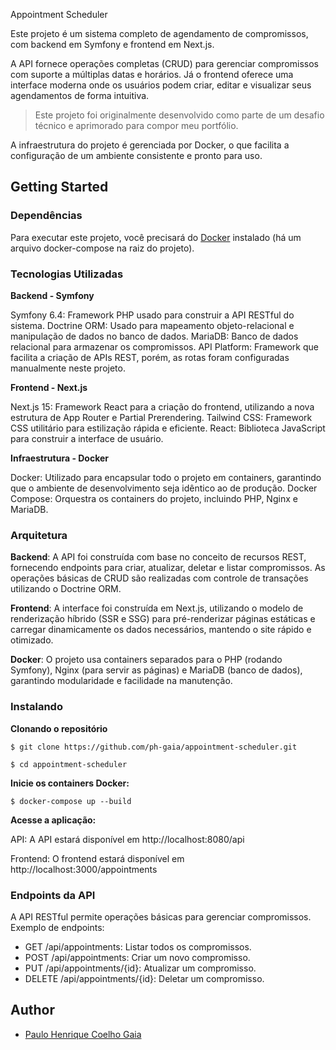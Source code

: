 Appointment Scheduler

Este projeto é um sistema completo de agendamento de compromissos, com backend em Symfony e frontend em Next.js.

A API fornece operações completas (CRUD) para gerenciar compromissos com suporte a múltiplas datas e horários. Já o frontend oferece uma interface moderna onde os usuários podem criar, editar e visualizar seus agendamentos de forma intuitiva.

> Este projeto foi originalmente desenvolvido como parte de um desafio técnico e aprimorado para compor meu portfólio.

A infraestrutura do projeto é gerenciada por Docker, o que facilita a configuração de um ambiente consistente e pronto para uso.

## Getting Started


### Dependências
Para executar este projeto, você precisará do [Docker](https://www.docker.com/) instalado (há um arquivo docker-compose na raiz do projeto).

### Tecnologias Utilizadas
**Backend - Symfony**

Symfony 6.4: Framework PHP usado para construir a API RESTful do sistema.
Doctrine ORM: Usado para mapeamento objeto-relacional e manipulação de dados no banco de dados.
MariaDB: Banco de dados relacional para armazenar os compromissos.
API Platform: Framework que facilita a criação de APIs REST, porém, as rotas foram configuradas manualmente neste projeto.

**Frontend - Next.js**

Next.js 15: Framework React para a criação do frontend, utilizando a nova estrutura de App Router e Partial Prerendering.
Tailwind CSS: Framework CSS utilitário para estilização rápida e eficiente.
React: Biblioteca JavaScript para construir a interface de usuário.

**Infraestrutura - Docker**

Docker: Utilizado para encapsular todo o projeto em containers, garantindo que o ambiente de desenvolvimento seja idêntico ao de produção.
Docker Compose: Orquestra os containers do projeto, incluindo PHP, Nginx e MariaDB.


### Arquitetura

**Backend**: A API foi construída com base no conceito de recursos REST, fornecendo endpoints para criar, atualizar, deletar e listar compromissos. As operações básicas de CRUD são realizadas com controle de transações utilizando o Doctrine ORM.

**Frontend**: A interface foi construída em Next.js, utilizando o modelo de renderização híbrido (SSR e SSG) para pré-renderizar páginas estáticas e carregar dinamicamente os dados necessários, mantendo o site rápido e otimizado.

**Docker**: O projeto usa containers separados para o PHP (rodando Symfony), Nginx (para servir as páginas) e MariaDB (banco de dados), garantindo modularidade e facilidade na manutenção.

### Instalando
**Clonando o repositório**
```shell
$ git clone https://github.com/ph-gaia/appointment-scheduler.git

$ cd appointment-scheduler
```
**Inicie os containers Docker:**
```
$ docker-compose up --build
```

**Acesse a aplicação:**

API: A API estará disponível em http://localhost:8080/api

Frontend: O frontend estará disponível em http://localhost:3000/appointments

### Endpoints da API

A API RESTful permite operações básicas para gerenciar compromissos. Exemplo de endpoints:

- GET /api/appointments: Listar todos os compromissos.
- POST /api/appointments: Criar um novo compromisso.
- PUT /api/appointments/{id}: Atualizar um compromisso.
- DELETE /api/appointments/{id}: Deletar um compromisso.

## Author
- [Paulo Henrique Coelho Gaia](https://www.linkedin.com/in/ph-gaia)
